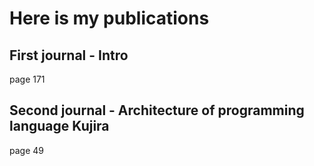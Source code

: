 # Here is my publications

## First journal - Intro

page 171

## Second journal - Architecture of programming language Kujira

page 49